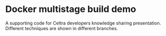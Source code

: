 # Docker multistage build demo

A supporting code for Celtra developers knowledge sharing presentation. Different techniques are shown in different branches.